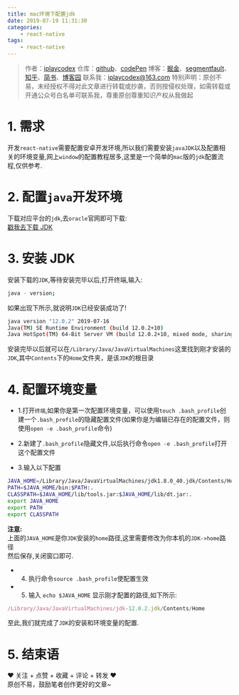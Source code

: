 ```yaml
---
title: mac环境下配置jdk
date: 2019-07-19 11:31:30
categories:
    - react-native
tags:
    - react-native
---
```


> 作者：[iplaycodex](http://iplaycodex.com)
> 仓库：[github](https://github.com/iplaycodex)、[codePen](https://codepen.io/iplaycodex)
> 博客：[掘金](https://juejin.im/user/3597257774478359)、[segmentfault](https://segmentfault.com/u/iplaycodex)、[知乎](https://www.zhihu.com/people/CallMeAllenLliu)、[简书](https://www.jianshu.com/u/9cd27f169c7e)、[博客园](https://www.cnblogs.com/)
> 联系我：[iplaycodex@163.com](iplaycodex@163.com)
> 特别声明：原创不易，未经授权不得对此文章进行转载或抄袭，否则按侵权处理，如需转载或开通公众号白名单可联系我，尊重原创尊重知识产权从我做起

# 1. 需求

开发`react-native`需要配置安卓开发环境,所以我们需要安装`javaJDK`以及配置相关的环境变量,网上`window`的配置教程居多,这里是一个简单的`mac`版的`jdk`配置流程,仅供参考.

# 2. 配置`java`开发环境

下载对应平台的`jdk`,去`oracle`官网即可下载:<br/>
[戳我去下载 JDK](http://www.oracle.com/technetwork/java/javase/downloads/jdk8-downloads-2133151.html)

# 3. 安装 JDK

安装下载的`JDK`,等待安装完毕以后,打开终端,输入:

```bash
java - version;
```

如果出现下所示,就说明`JDK`已经安装成功了!

```bash
java version "12.0.2" 2019-07-16
Java(TM) SE Runtime Environment (build 12.0.2+10)
Java HotSpot(TM) 64-Bit Server VM (build 12.0.2+10, mixed mode, sharing)
```

安装完毕以后就可以在`/Library/Java/JavaVirtualMachines`这里找到刚才安装的`JDK`,其中`Contents`下的`Home`文件夹，是该`JDK`的根目录

<!--more-->

# 4. 配置环境变量

-   1.打开`终端`,如果你是第一次配置环境变量，可以使用`touch .bash_profile`创建一个`.bash_profile`的隐藏配置文件(如果你是为编辑已存在的配置文件，则使用`open -e .bash_profile`命令)

-   2.新建了`.bash_profile`隐藏文件,以后执行命令`open -e .bash_profile`打开这个配置文件

-   3.输入以下配置

```bash
JAVA_HOME=/Library/Java/JavaVirtualMachines/jdk1.8.0_40.jdk/Contents/Home
PATH=$JAVA_HOME/bin:$PATH:.
CLASSPATH=$JAVA_HOME/lib/tools.jar:$JAVA_HOME/lib/dt.jar:.
export JAVA_HOME
export PATH
export CLASSPATH
```

**注意:**<br/>
上面的`JAVA_HOME`是你`JDK`安装的`home`路径,这里需要修改为你本机的`JDK->home`路径<br/>
然后保存,关闭窗口即可.

-   4. 执行命令`source .bash_profile`使配置生效

-   5. 输入 `echo $JAVA_HOME` 显示刚才配置的路径,如下所示:

```javascript
/Library/Java/JavaVirtualMachines/jdk-12.0.2.jdk/Contents/Home
```

至此,我们就完成了`JDK`的安装和环境变量的配置.

# 5. 结束语

❤️ 关注 + 点赞 + 收藏 + 评论 + 转发 ❤️ <br/>原创不易，鼓励笔者创作更好的文章~

<link rel="stylesheet" href="https://unpkg.com/gitalk/dist/gitalk.css">
<script src="https://unpkg.com/gitalk@latest/dist/gitalk.min.js"></script>

<div id="gitalk-container"></div>     
<script type="text/javascript">
    var gitalk = new Gitalk({
    // gitalk的主要参数
      clientID: `e4890482436f9cd96039`,
      clientSecret: `0425bf39d0c5cdedf4ae60a72fbd7a3d58d7d99e`,
      repo: `codeCheeseIssues`,
      owner: 'wawsc5354524',
      admin: ['wawsc5354524'],
      id: 'react-native-m9k',
        });
      gitalk.render('gitalk-container');
</script>
